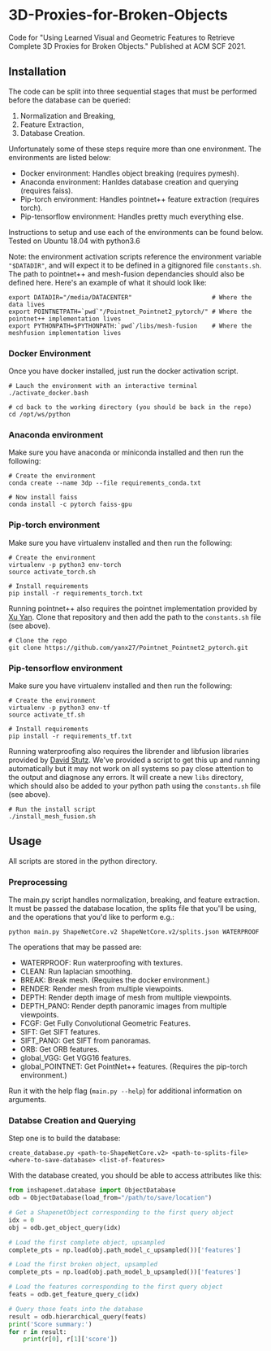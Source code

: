 # 3D-Proxies-for-Broken-Objects

Code for "Using Learned Visual and Geometric Features to Retrieve Complete 3D Proxies for Broken Objects." Published at ACM SCF 2021. 

## Installation

The code can be split into three sequential stages that must be performed before the database can be queried:

1) Normalization and Breaking,
2) Feature Extraction,
3) Database Creation.

Unfortunately some of these steps require more than one environment. The environments are listed below:

- Docker environment: Handles object breaking (requires pymesh).
- Anaconda environment: Hanldes database creation and querying (requires faiss).
- Pip-torch environment: Handles pointnet++ feature extraction (requires torch).
- Pip-tensorflow environment: Handles pretty much everything else.

Instructions to setup and use each of the environments can be found below. Tested on Ubuntu 18.04 with python3.6

Note: the environment activation scripts reference the environment variable `"$DATADIR"`, and will expect it to be defined in a gitignored file `constants.sh`. The path to pointnet++ and mesh-fusion dependancies should also be defined here. Here's an example of what it should look like:

```
export DATADIR="/media/DATACENTER"                      # Where the data lives
export POINTNETPATH=`pwd`"/Pointnet_Pointnet2_pytorch/" # Where the pointnet++ implementation lives
export PYTHONPATH=$PYTHONPATH:`pwd`/libs/mesh-fusion    # Where the meshfusion implementation lives
```

### Docker Environment

Once you have docker installed, just run the docker activation script.

```
# Lauch the environment with an interactive terminal
./activate_docker.bash

# cd back to the working directory (you should be back in the repo)
cd /opt/ws/python
```

### Anaconda environment

Make sure you have anaconda or miniconda installed and then run the following:

```
# Create the environment
conda create --name 3dp --file requirements_conda.txt

# Now install faiss
conda install -c pytorch faiss-gpu
```

### Pip-torch environment

Make sure you have virtualenv installed and then run the following:

```
# Create the environment
virtualenv -p python3 env-torch
source activate_torch.sh

# Install requirements
pip install -r requirements_torch.txt
```

Running pointnet++ also requires the pointnet implementation provided by [Xu Yan](https://github.com/yanx27/Pointnet_Pointnet2_pytorch). Clone that repository and then add the path to the `constants.sh` file (see above). 

```
# Clone the repo 
git clone https://github.com/yanx27/Pointnet_Pointnet2_pytorch.git
```

### Pip-tensorflow environment

Make sure you have virtualenv installed and then run the following:

```
# Create the environment
virtualenv -p python3 env-tf
source activate_tf.sh

# Install requirements
pip install -r requirements_tf.txt
```

Running waterproofing also requires the librender and libfusion libraries provided by [David Stutz](https://github.com/davidstutz/mesh-fusion). We've provided a script to get this up and running automatically but it may not work on all systems so pay close attention to the output and diagnose any errors. It will create a new `libs` directory, which should also be added to your python path using the `constants.sh` file (see above).

```
# Run the install script
./install_mesh_fusion.sh
```

## Usage

All scripts are stored in the python directory.

### Preprocessing

The main.py script handles normalization, breaking, and feature extraction. It must be passed the database location, the splits file that you'll be using, and the operations that you'd like to perform e.g.:

```
python main.py ShapeNetCore.v2 ShapeNetCore.v2/splits.json WATERPROOF
```

The operations that may be passed are:
- WATERPROOF: Run waterproofing with textures.
- CLEAN: Run laplacian smoothing. 
- BREAK: Break mesh. (Requires the docker environment.)
- RENDER: Render mesh from multiple viewpoints. 
- DEPTH: Render depth image of mesh from multiple viewpoints.
- DEPTH_PANO: Render depth panoramic images from multiple viewpoints.
- FCGF: Get Fully Convolutional Geometric Features.
- SIFT: Get SIFT features. 
- SIFT_PANO: Get SIFT from panoramas.
- ORB: Get ORB features. 
- global_VGG: Get VGG16 features.
- global_POINTNET: Get PointNet++ features. (Requires the pip-torch environment.)

Run it with the help flag (`main.py --help`) for additional information on arguments.

### Databse Creation and Querying

Step one is to build the database:

```
create_database.py <path-to-ShapeNetCore.v2> <path-to-splits-file> <where-to-save-database> <list-of-features>
```

With the database created, you should be able to access attributes like this:
```python
from inshapenet.database import ObjectDatabase
odb = ObjectDatabase(load_from="/path/to/save/location")

# Get a ShapenetObject corresponding to the first query object
idx = 0
obj = odb.get_object_query(idx)

# Load the first complete object, upsampled
complete_pts = np.load(obj.path_model_c_upsampled())['features']

# Load the first broken object, upsampled
complete_pts = np.load(obj.path_model_b_upsampled())['features']

# Load the features corresponding to the first query object
feats = odb.get_feature_query_c(idx)

# Query those feats into the database
result = odb.hierarchical_query(feats)
print('Score summary:')
for r in result:
    print(r[0], r[1]['score'])
```